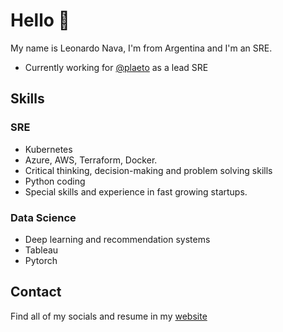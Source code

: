 <!--
**L3oNav/l3onav** is a ✨ _special_ ✨ repository because its `README.md` (this file) appears on your GitHub profile.

Here are some ideas to get you started:

- 🔭 I’m currently working on ...
- 🌱 I’m currently learning ...
- 👯 I’m looking to collaborate on ...
- 🤔 I’m looking for help with ...
- 💬 Ask me about ...
- 📫 How to reach me: ...
- 😄 Pronouns: ...
- ⚡ Fun fact: ...
-->
# Hello 👋

My name is Leonardo Nava, I'm from Argentina and I'm an SRE.

* Currently working for [@plaeto](https://plaeto.com) as a lead SRE

## Skills

### SRE
* Kubernetes
* Azure, AWS, Terraform, Docker.
* Critical thinking, decision-making and problem solving skills
* Python coding
* Special skills and experience in fast growing startups.

### Data Science
* Deep learning and recommendation systems
* Tableau
* Pytorch


## Contact

Find all of my socials and resume in my [website](https://l3onav.com)
